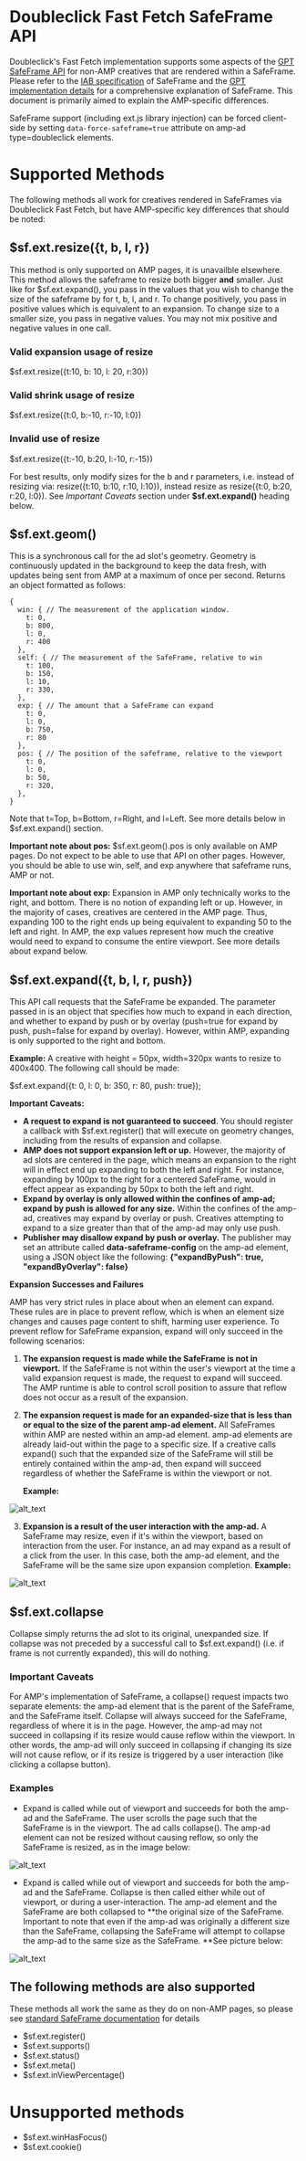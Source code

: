 # Doubleclick Fast Fetch SafeFrame API

Doubleclick's Fast Fetch implementation supports some aspects of the [GPT SafeFrame API](https://support.google.com/dfp_premium/answer/6023110) for non-AMP creatives that are rendered within a SafeFrame. Please refer to the [IAB specification](https://www.iab.com/wp-content/uploads/2014/08/SafeFrames_v1.1_final.pdf) of SafeFrame and the [GPT implementation details](https://support.google.com/dfp_premium/answer/6023110) for a comprehensive explanation of SafeFrame. This document is primarily aimed to explain the AMP-specific differences.

SafeFrame support (including ext.js library injection) can be forced client-side by setting `data-force-safeframe=true` attribute on amp-ad type=doubleclick elements.


# Supported Methods

The following methods all work for creatives rendered in SafeFrames via Doubleclick Fast Fetch, but have AMP-specific key differences that should be noted:

## \$sf.ext.resize({t, b, l, r})

This method is only supported on AMP pages, it is unavailble elsewhere. This method allows the safeframe to resize both bigger **and** smaller. Just like for $sf.ext.expand(), you pass in the values that you wish to change the size of the safeframe by for t, b, l, and r. To change positively, you pass in positive values which is equivalent to an expansion. To change size to a smaller size, you pass in negative values. You may not mix positive and negative values in one call. 

### Valid expansion usage of resize
  \$sf.ext.resize({t:10, b: 10, l: 20, r:30})

### Valid shrink usage of resize
  \$sf.ext.resize({t:0, b:-10, r:-10, l:0})
  
### Invalid use of resize
  \$sf.ext.resize({t:-10, b:20, l:-10, r:-15})

For best results, only modify sizes for the b and r parameters, i.e. instead of resizing via: resize({t:10, b:10, r:10, l:10}), instead resize as resize({t:0, b:20, r:20, l:0}). See *Important Caveats* section under **\$sf.ext.expand()** heading below.

## $sf.ext.geom()

This is a synchronous call for the ad slot's geometry. Geometry is continuously updated in the background to keep the data fresh, with updates being sent from AMP at a maximum of once per second. Returns an object formatted as follows:


```
{
  win: { // The measurement of the application window.
    t: 0,
    b: 800,
    l: 0,
    r: 400
  },
  self: { // The measurement of the SafeFrame, relative to win
    t: 100,
    b: 150,
    l: 10,
    r: 330,
  },
  exp: { // The amount that a SafeFrame can expand
    t: 0,
    l: 0,
    b: 750,
    r: 80
  },
  pos: { // The position of the safeframe, relative to the viewport
    t: 0,
    l: 0,
    b: 50,
    r: 320,
  },
}
```


Note that t=Top, b=Bottom, r=Right, and l=Left. See more details below in $sf.ext.expand() section.

**Important note about pos:** $sf.ext.geom().pos is only available on AMP pages. Do not expect to be able to use that API on other pages. However, you should be able to use win, self, and exp anywhere that safeframe runs, AMP or not.

**Important note about exp:** Expansion in AMP only technically works to the right, and bottom. There is no notion of expanding left or up. However, in the majority of cases, creatives are centered in the AMP page. Thus, expanding 100 to the right ends up being equivalent to expanding 50 to the left and right. In AMP, the exp values represent how much the creative would need to expand to consume the entire viewport. See more details about expand below.


## \$sf.ext.expand({t, b, l, r, push})

This API call requests that the SafeFrame be expanded. The parameter passed in is an object that specifies how much to expand in each direction, and whether to expand by push or by overlay (push=true for expand by push, push=false for expand by overlay). However, within AMP, expanding is only supported to the right and bottom.

**Example:** A creative with height = 50px, width=320px wants to resize to 400x400. The following call should be made:

$sf.ext.expand({t: 0, l: 0, b: 350, r: 80, push: true});

**Important Caveats:**



*   **A request to expand is not guaranteed to succeed**. You should register a callback with $sf.ext.register() that will execute on geometry changes, including from the results of expansion and collapse.
*   **AMP does not support expansion left or up.** However, the majority of ad slots are centered in the page, which means an expansion to the right will in effect end up expanding to both the left and right. For instance, expanding by 100px to the right for a centered SafeFrame, would in effect appear as expanding by 50px to both the left and right.
*   **Expand by overlay is only allowed within the confines of amp-ad; expand by push is allowed for any size.** Within the confines of the amp-ad, creatives may expand by overlay or push. Creatives attempting to expand to a size greater than that of the amp-ad may only use push.
*   **Publisher may disallow expand by push or overlay.** The publisher may set an attribute called **data-safeframe-config** on the amp-ad element, using a JSON object like the following: **{"expandByPush": true, "expandByOverlay": false}**

**Expansion Successes and Failures**

AMP has very strict rules in place about when an element can expand. These rules are in place to prevent reflow, which is when an element size changes and causes page content to shift, harming user experience. To prevent reflow for SafeFrame expansion, expand will only succeed in the following scenarios:



1.  **The expansion request is made while the SafeFrame is not in viewport.** If the SafeFrame is not within the user's viewport at the time a valid expansion request is made, the request to expand will succeed. The AMP runtime is able to control scroll position to assure that reflow does not occur as a result of the expansion.
1.  **The expansion request is made for an expanded-size that is less than or equal to the size of the parent amp-ad element.** All SafeFrames within AMP are nested within an amp-ad element. amp-ad elements are already laid-out within the page to a specific size. If a creative calls expand() such that the expanded size of the SafeFrame will still be entirely contained within the amp-ad, then expand will succeed regardless of whether the SafeFrame is within the viewport or not.

	**Example:**


![alt_text](images/sf_example_1.png "image_tooltip")


3. **Expansion is a result of the user interaction with the amp-ad.** A SafeFrame may resize, even if it's within the viewport, based on interaction from the user. For instance, an ad may expand as a result of a click from the user. In this case, both the amp-ad element, and the SafeFrame will be the same size upon expansion completion. **Example:**


![alt_text](images/sf_example_2.png "image_tooltip")



## $sf.ext.collapse

Collapse simply returns the ad slot to its original, unexpanded size. If collapse was not preceded by a successful call to $sf.ext.expand() (i.e. if frame is not currently expanded), this will do nothing.


### Important Caveats

For AMP's implementation of SafeFrame, a collapse() request impacts two separate elements: the amp-ad element that is the parent of the SafeFrame, and the SafeFrame itself. Collapse will always succeed for the SafeFrame, regardless of where it is in the page. However, the amp-ad may not succeed in collapsing if its resize would cause reflow within the viewport. In other words, the amp-ad will only succeed in collapsing if changing its size will not cause reflow, or if its resize is triggered by a user interaction (like clicking a collapse button).


### Examples

*   Expand is called while out of viewport and succeeds for both the amp-ad and the SafeFrame. The user scrolls the page such that the SafeFrame is in the viewport. The ad calls collapse(). The amp-ad element can not be resized without causing reflow, so only the SafeFrame is resized, as in the image below:

![alt_text](images/sf_example_3.png "image_tooltip")

*   Expand is called while out of viewport and succeeds for both the amp-ad and the SafeFrame. Collapse is then called either while out of viewport, or during a user-interaction. The amp-ad element and the SafeFrame are both collapsed to **the original size of the SafeFrame. Important to note that even if the amp-ad was originally a different size than the SafeFrame, collapsing the SafeFrame will attempt to collapse the amp-ad to the same size as the SafeFrame. **See picture below:

![alt_text](images/sf_example_4.png "image_tooltip")

## The following methods are also supported

These methods all work the same as they do on non-AMP pages, so please see [standard SafeFrame documentation](https://www.iab.com/wp-content/uploads/2014/08/SafeFrames_v1.1_final.pdf) for details



*   $sf.ext.register()
*   $sf.ext.supports()
*   $sf.ext.status()
*   $sf.ext.meta()
*   $sf.ext.inViewPercentage()


# Unsupported methods



*   $sf.ext.winHasFocus()
*   $sf.ext.cookie()
